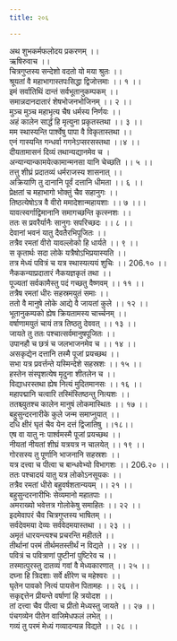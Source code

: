 ```yaml
---
title: २०६

---
```

अथ शुभकर्मफलोदय प्रकरणम् ।।  
ऋषिरुवाच ।।  
चित्रगुप्तस्य सन्देशो वदतो यो मया श्रुतः ।।  
श्रूयतां वै महाभागास्तपःसिद्धा द्विजोत्तमाः ।। १ ।।  
इमं सर्वातिथिं दान्तं सर्वभूतानुकम्पकम् ।।  
समान्नदानदातारं शेषभोजनभोजिनम् ।। २ ।।  
मुञ्च मुञ्च महाभृत्य चैष धर्मस्य निर्णयः ।।  
अहं कालेन सार्द्धं हि मृत्युना प्रकृतस्तथा ।। ३ ।।  
मम स्थास्यन्ति पार्श्वेषु पापा वै विकृतास्तथा ।।  
एनं गास्यन्ति गन्धर्वा गगनेऽप्सरसस्तथा ।।४ ।।  
दीयतामासनं दिव्यं तथान्यद्यानमेव च ।  
अन्यान्यान्कामयेत्कामान्मनसा यानि चेच्छति ।। ५ ।।  
तत्तु शीघ्रं प्रदातव्यं धर्मराजस्य शासनात् ।।  
अक्रियाणि तु दानानि पूर्वं दत्तानि धीमता ।। ६ ।।  
प्रेक्षतां च महाभागो भोक्तुं चैव सहानुगः ।।  
तिष्ठत्येषोऽत्र वै वीरो ममादेशान्महायशाः ।। ७ ।।।  
यावत्स्वर्गाद्विमानानि समागच्छन्ति कृत्स्नशः ।।  
ततः स प्रवरैर्यानैः सानुगः सपरिच्छदः ।। ८ ।।  
देवानां भवनं यातु दैवतैरभिपूजितः ।।  
तत्रैव रमतां वीरो यावल्लोको हि धार्यते ।। ९ ।।  
स कृतार्थः सदा लोके यत्रैषोऽभिप्रयास्यति ।।  
तत्र मेध्यं पवित्रं च यत्र स्थास्यत्ययं शुचिः ।। 206.१० ।।  
नैककन्याप्रदातारं नैकयज्ञकृतं तथा ।।  
पूज्यतां सर्वकामैस्तु पदं गच्छतु वैष्णवम् ।। ११ ।।  
तत्रैष रमतां धीरः सहस्रमयुतं समाः ।।  
ततो वै मानुषे लोके आद्ये वै जायतां कुले ।। १२ ।।  
भूतानुकम्पको ह्येष क्रियतामस्य चार्च्चनम् ।।  
वर्षाणामयुतं चायं तत्र तिष्ठतु देववत् ।। १३ ।।  
जायते तु ततः पश्चात्सर्वमानुषपूजितः ।।  
उपानहौ च छत्रं च जलभाजनमेव च ।। १४ ।।  
असकृद्येन दत्तानि तस्मै पूजां प्रयच्छथ ।।  
सभा यत्र प्रवर्त्तन्ते यस्मिन्देशे सहस्रशः ।। १५ ।।  
हस्तेन संस्पृशत्येष मृदुना शीतलेन च ।।  
विद्याधरस्तथा ह्येष नित्यं मुदितमानसः ।। १६ ।।  
महापद्मानि चत्वारि तस्मिंस्तिष्ठन्तु नित्यशः ।।  
ततश्च्युतश्च कालेन मानुषं लोकमास्थितः ।। १७ ।।  
बहुसुन्दरनारीके कुले जन्म समाप्नुयात् ।।  
दधि क्षीरं घृतं चैव येन दत्तं द्विजातिषु ।।१८।।  
एष वा यातु नः पार्श्वमस्मै पूजां प्रयच्छथ ।।  
नीयतां नीयतां शीघ्रं यत्रयत्र न चालयेत् ।। १९ ।।  
गोरसस्य तु पूर्णानि भाजनानि सहस्रशः ।।  
यत्र दत्त्वा च पीत्वा च बान्धवेभ्यो विभागशः ।। 206.२० ।।  
ततः पश्चादयं यातु यत्र लोकोऽनसूयकः ।।  
तत्रैव रमतां धीरो बहुवर्षशतान्ययम् ।। २१ ।।  
बहुसुन्दरनारीभिः सेव्यमानो महातपाः ।।  
अमराख्यो भवेत्तत्र गोलोकेषु समाहितः ।। २२ ।।  
इदमेवापरं चैव चित्रगुप्तस्य भाषितम् ।।  
सर्वदेवमया देव्यः सर्ववेदमयास्तथा ।। २३ ।।  
अमृतं धारयन्त्यश्च प्रचरन्ति महीतले ।।  
तीर्थानां परमं तीर्थमतस्तीर्थं न विद्यते ।। २४ ।।  
पवित्रं च पवित्राणां पुष्टीनां पुष्टिरेव च ।।  
तस्मात्पुरस्तु दातव्यं गवां वै मेध्यकारणात् ।। २५ ।।  
दघ्ना हि त्रिदशाः सर्वे क्षीरेण च महेश्वरः ।।  
घृतेन पावको नित्यं पायसेन पितामहः ।। २६ ।।  
सकृद्दत्तेन प्रीयन्ते वर्षाणां हि त्रयोदश ।।  
तां दत्त्वा चैव पीत्वा च प्रीतो मेध्यस्तु जायते ।। २७ ।।  
पंचगव्येन पीतेन वाजिमेधफलं लभेत् ।।  
गव्यं तु परमं मेध्यं गव्यादन्यन्न विद्यते ।। २८ ।।
